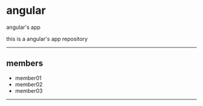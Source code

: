 # angular
angular's app

this is a angular's app repository

---

## members
* member01
* member02
* member03

---
